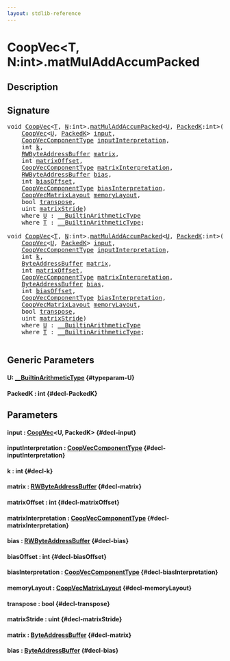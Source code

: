 ```yaml
---
layout: stdlib-reference
---
```


# CoopVec\<T, N:int\>\.matMulAddAccumPacked

## Description





## Signature 

<pre>
<span class="code_keyword">void</span> <a href="/stdlib-reference/types/coopvec-04/index" class="code_type">CoopVec</a>&lt;<a href="/stdlib-reference/types/coopvec-04/index#typeparam-T" class="code_type">T</a>, <a href="/stdlib-reference/types/coopvec-04/index#decl-N" class="code_var">N</a>:<span class="code_keyword">int</span>&gt;.<a href="/stdlib-reference/types/coopvec-04/matmuladdaccumpacked-369e">matMulAddAccumPacked</a>&lt;<a href="/stdlib-reference/types/coopvec-04/matmuladdaccumpacked-369e#typeparam-U" class="code_type">U</a>, <a href="/stdlib-reference/types/coopvec-04/matmuladdaccumpacked-369e#decl-PackedK" class="code_var">PackedK</a>:<span class="code_keyword">int</span>&gt;(
    <a href="/stdlib-reference/types/coopvec-04/index" class="code_type">CoopVec</a>&lt;<a href="/stdlib-reference/types/coopvec-04/matmuladdaccumpacked-369e#typeparam-U" class="code_type">U</a>, <a href="/stdlib-reference/types/coopvec-04/matmuladdaccumpacked-369e#decl-PackedK" class="code_var">PackedK</a>&gt; <a href="/stdlib-reference/types/coopvec-04/matmuladdaccumpacked-369e#decl-input" class="code_param">input</a>,
    <a href="/stdlib-reference/types/coopveccomponenttype-047g/index" class="code_type">CoopVecComponentType</a> <a href="/stdlib-reference/types/coopvec-04/matmuladdaccumpacked-369e#decl-inputInterpretation" class="code_param">inputInterpretation</a>,
    <span class="code_keyword">int</span> <a href="/stdlib-reference/types/coopvec-04/matmuladdaccumpacked-369e#decl-k" class="code_param">k</a>,
    <a href="/stdlib-reference/types/rwbyteaddressbuffer-0126d/index" class="code_type">RWByteAddressBuffer</a> <a href="/stdlib-reference/types/coopvec-04/matmuladdaccumpacked-369e#decl-matrix" class="code_param">matrix</a>,
    <span class="code_keyword">int</span> <a href="/stdlib-reference/types/coopvec-04/matmuladdaccumpacked-369e#decl-matrixOffset" class="code_param">matrixOffset</a>,
    <a href="/stdlib-reference/types/coopveccomponenttype-047g/index" class="code_type">CoopVecComponentType</a> <a href="/stdlib-reference/types/coopvec-04/matmuladdaccumpacked-369e#decl-matrixInterpretation" class="code_param">matrixInterpretation</a>,
    <a href="/stdlib-reference/types/rwbyteaddressbuffer-0126d/index" class="code_type">RWByteAddressBuffer</a> <a href="/stdlib-reference/types/coopvec-04/matmuladdaccumpacked-369e#decl-bias" class="code_param">bias</a>,
    <span class="code_keyword">int</span> <a href="/stdlib-reference/types/coopvec-04/matmuladdaccumpacked-369e#decl-biasOffset" class="code_param">biasOffset</a>,
    <a href="/stdlib-reference/types/coopveccomponenttype-047g/index" class="code_type">CoopVecComponentType</a> <a href="/stdlib-reference/types/coopvec-04/matmuladdaccumpacked-369e#decl-biasInterpretation" class="code_param">biasInterpretation</a>,
    <a href="/stdlib-reference/types/coopvecmatrixlayout-047d/index" class="code_type">CoopVecMatrixLayout</a> <a href="/stdlib-reference/types/coopvec-04/matmuladdaccumpacked-369e#decl-memoryLayout" class="code_param">memoryLayout</a>,
    <span class="code_keyword">bool</span> <a href="/stdlib-reference/types/coopvec-04/matmuladdaccumpacked-369e#decl-transpose" class="code_param">transpose</a>,
    <span class="code_keyword">uint</span> <a href="/stdlib-reference/types/coopvec-04/matmuladdaccumpacked-369e#decl-matrixStride" class="code_param">matrixStride</a>)
    <span class='code_keyword'>where</span> <a href="/stdlib-reference/types/coopvec-04/matmuladdaccumpacked-369e#typeparam-U" class="code_type">U</a> : <a href="/stdlib-reference/interfaces/0_builtinarithmetictype-029j/index" class="code_type">__BuiltinArithmeticType</a>
    <span class='code_keyword'>where</span> <a href="/stdlib-reference/types/coopvec-04/index#typeparam-T" class="code_type">T</a> : <a href="/stdlib-reference/interfaces/0_builtinarithmetictype-029j/index" class="code_type">__BuiltinArithmeticType</a>;

<span class="code_keyword">void</span> <a href="/stdlib-reference/types/coopvec-04/index" class="code_type">CoopVec</a>&lt;<a href="/stdlib-reference/types/coopvec-04/index#typeparam-T" class="code_type">T</a>, <a href="/stdlib-reference/types/coopvec-04/index#decl-N" class="code_var">N</a>:<span class="code_keyword">int</span>&gt;.<a href="/stdlib-reference/types/coopvec-04/matmuladdaccumpacked-369e">matMulAddAccumPacked</a>&lt;<a href="/stdlib-reference/types/coopvec-04/matmuladdaccumpacked-369e#typeparam-U" class="code_type">U</a>, <a href="/stdlib-reference/types/coopvec-04/matmuladdaccumpacked-369e#decl-PackedK" class="code_var">PackedK</a>:<span class="code_keyword">int</span>&gt;(
    <a href="/stdlib-reference/types/coopvec-04/index" class="code_type">CoopVec</a>&lt;<a href="/stdlib-reference/types/coopvec-04/matmuladdaccumpacked-369e#typeparam-U" class="code_type">U</a>, <a href="/stdlib-reference/types/coopvec-04/matmuladdaccumpacked-369e#decl-PackedK" class="code_var">PackedK</a>&gt; <a href="/stdlib-reference/types/coopvec-04/matmuladdaccumpacked-369e#decl-input" class="code_param">input</a>,
    <a href="/stdlib-reference/types/coopveccomponenttype-047g/index" class="code_type">CoopVecComponentType</a> <a href="/stdlib-reference/types/coopvec-04/matmuladdaccumpacked-369e#decl-inputInterpretation" class="code_param">inputInterpretation</a>,
    <span class="code_keyword">int</span> <a href="/stdlib-reference/types/coopvec-04/matmuladdaccumpacked-369e#decl-k" class="code_param">k</a>,
    <a href="/stdlib-reference/types/byteaddressbuffer-04b/index" class="code_type">ByteAddressBuffer</a> <a href="/stdlib-reference/types/coopvec-04/matmuladdaccumpacked-369e#decl-matrix" class="code_param">matrix</a>,
    <span class="code_keyword">int</span> <a href="/stdlib-reference/types/coopvec-04/matmuladdaccumpacked-369e#decl-matrixOffset" class="code_param">matrixOffset</a>,
    <a href="/stdlib-reference/types/coopveccomponenttype-047g/index" class="code_type">CoopVecComponentType</a> <a href="/stdlib-reference/types/coopvec-04/matmuladdaccumpacked-369e#decl-matrixInterpretation" class="code_param">matrixInterpretation</a>,
    <a href="/stdlib-reference/types/byteaddressbuffer-04b/index" class="code_type">ByteAddressBuffer</a> <a href="/stdlib-reference/types/coopvec-04/matmuladdaccumpacked-369e#decl-bias" class="code_param">bias</a>,
    <span class="code_keyword">int</span> <a href="/stdlib-reference/types/coopvec-04/matmuladdaccumpacked-369e#decl-biasOffset" class="code_param">biasOffset</a>,
    <a href="/stdlib-reference/types/coopveccomponenttype-047g/index" class="code_type">CoopVecComponentType</a> <a href="/stdlib-reference/types/coopvec-04/matmuladdaccumpacked-369e#decl-biasInterpretation" class="code_param">biasInterpretation</a>,
    <a href="/stdlib-reference/types/coopvecmatrixlayout-047d/index" class="code_type">CoopVecMatrixLayout</a> <a href="/stdlib-reference/types/coopvec-04/matmuladdaccumpacked-369e#decl-memoryLayout" class="code_param">memoryLayout</a>,
    <span class="code_keyword">bool</span> <a href="/stdlib-reference/types/coopvec-04/matmuladdaccumpacked-369e#decl-transpose" class="code_param">transpose</a>,
    <span class="code_keyword">uint</span> <a href="/stdlib-reference/types/coopvec-04/matmuladdaccumpacked-369e#decl-matrixStride" class="code_param">matrixStride</a>)
    <span class='code_keyword'>where</span> <a href="/stdlib-reference/types/coopvec-04/matmuladdaccumpacked-369e#typeparam-U" class="code_type">U</a> : <a href="/stdlib-reference/interfaces/0_builtinarithmetictype-029j/index" class="code_type">__BuiltinArithmeticType</a>
    <span class='code_keyword'>where</span> <a href="/stdlib-reference/types/coopvec-04/index#typeparam-T" class="code_type">T</a> : <a href="/stdlib-reference/interfaces/0_builtinarithmetictype-029j/index" class="code_type">__BuiltinArithmeticType</a>;

</pre>

## Generic Parameters

#### U: [\_\_BuiltinArithmeticType](/stdlib-reference/interfaces/0_builtinarithmetictype-029j/index) {#typeparam-U}
#### PackedK  : int {#decl-PackedK}

## Parameters

#### input  : [CoopVec](/stdlib-reference/types/coopvec-04/index)\<U, PackedK\> {#decl-input}
#### inputInterpretation  : [CoopVecComponentType](/stdlib-reference/types/coopveccomponenttype-047g/index) {#decl-inputInterpretation}
#### k  : int {#decl-k}
#### matrix  : [RWByteAddressBuffer](/stdlib-reference/types/rwbyteaddressbuffer-0126d/index) {#decl-matrix}
#### matrixOffset  : int {#decl-matrixOffset}
#### matrixInterpretation  : [CoopVecComponentType](/stdlib-reference/types/coopveccomponenttype-047g/index) {#decl-matrixInterpretation}
#### bias  : [RWByteAddressBuffer](/stdlib-reference/types/rwbyteaddressbuffer-0126d/index) {#decl-bias}
#### biasOffset  : int {#decl-biasOffset}
#### biasInterpretation  : [CoopVecComponentType](/stdlib-reference/types/coopveccomponenttype-047g/index) {#decl-biasInterpretation}
#### memoryLayout  : [CoopVecMatrixLayout](/stdlib-reference/types/coopvecmatrixlayout-047d/index) {#decl-memoryLayout}
#### transpose  : bool {#decl-transpose}
#### matrixStride  : uint {#decl-matrixStride}
#### matrix  : [ByteAddressBuffer](/stdlib-reference/types/byteaddressbuffer-04b/index) {#decl-matrix}
#### bias  : [ByteAddressBuffer](/stdlib-reference/types/byteaddressbuffer-04b/index) {#decl-bias}


